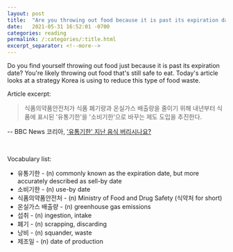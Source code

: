 ```yaml
---
layout: post
title:  "Are you throwing out food because it is past its expiration date?"
date:   2021-05-31 16:52:01 -0700
categories: reading
permalink: /:categories/:title.html
excerpt_separator: <!--more-->
---
```


Do you find yourself throwing out food just because it is past its expiration date? You're likely throwing out food that's still safe to eat. Today's article looks at a strategy Korea is using to reduce this type of food waste. <br>

Article excerpt: 

> 식품의약품안전처가 식품 폐기량과 온실가스 배출량을 줄이기 위해 내년부터 식품에 표시된 '유통기한'을 '소비기한'으로 바꾸는 제도 도입을 추진한다.

-- BBC News 코리아, ['유통기한' 지난 음식 버리시나요?](https://www.bbc.com/korean/news-57305331)

<!--more--><br>

Vocabulary list:
* 유통기한 - (n) commonly known as the expiration date, but more accurately described as sell-by date
* 소비기한 - (n) use-by date
* 식품의약품안전처 - (n) Ministry of Food and Drug Safety (식약처 for short)
* 온실가스 배출량 - (n) greenhouse gas emissions
* 섭취 - (n) ingestion, intake
* 폐기 - (n) scrapping, discarding
* 낭비 - (n) squander, waste
* 제조일 - (n) date of production


